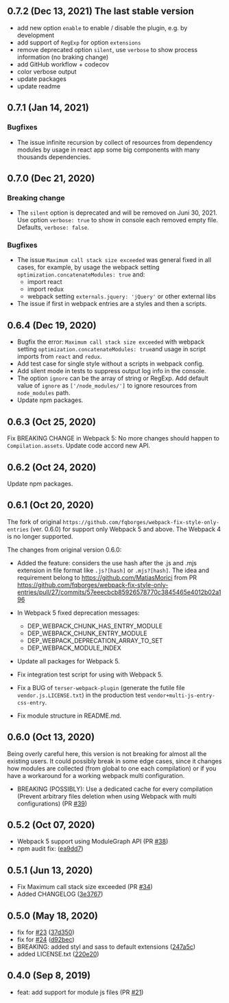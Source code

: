 ## 0.7.2 (Dec 13, 2021) The last stable version
- add new option `enable` to enable / disable the plugin, e.g. by development
- add support of `RegExp` for option `extensions`
- remove deprecated option `silent`, use `verbose` to show process information (no braking change)
- add GitHub workflow + codecov
- color verbose output
- update packages
- update readme

## 0.7.1 (Jan 14, 2021)
### Bugfixes
- The issue infinite recursion by collect of resources from dependency modules by usage in react app some big components with many thousands dependencies.

## 0.7.0 (Dec 21, 2020)
### Breaking change
- The `silent` option is deprecated and will be removed on Juni 30, 2021. Use option `verbose: true` to show in console each removed empty file. Defaults, `verbose: false`.

### Bugfixes
- The issue `Maximum call stack size exceeded` was general fixed in all cases, for example, by usage the webpack setting `optimization.concatenateModules: true` and:
  - import react
  - import redux
  - webpack setting `externals.jquery: 'jQuery'` or other external libs
- The issue if first in webpack entries are a styles and then a scripts.

## 0.6.4 (Dec 19, 2020)
- Bugfix the error: `Maximum call stack size exceeded` with webpack setting `optimization.concatenateModules: true`and usage in script imports from `react` and `redux`. 
- Add test case for single style without a scripts in webpack config.
- Add silent mode in tests to suppress output log info in the console.
- The option `ignore` can be the array of string or RegExp. Add default value of `ignore` as `['/node_modules/']` to ignore resources from `node_modules` path. 
- Update npm packages.

## 0.6.3 (Oct 25, 2020)
Fix BREAKING CHANGE in Webpack 5: No more changes should happen to `Compilation.assets`. Update code accord new API.

## 0.6.2 (Oct 24, 2020)
Update npm packages.

## 0.6.1 (Oct 20, 2020)
The fork of original `https://github.com/fqborges/webpack-fix-style-only-entries` (ver. 0.6.0) for support only Webpack 5 and above. 
The Webpack 4 is no longer supported.

The changes from original version 0.6.0: 
 
- Added the feature: considers the use hash after the  .js and .mjs extension in file format like `.js?[hash]` or `.mjs?[hash]`. 
The idea and requirement belong to https://github.com/MatiasMorici from PR https://github.com/fqborges/webpack-fix-style-only-entries/pull/27/commits/57eeecbcb85926578770c3845465e4012b02a196
- In Webpack 5 fixed deprecation messages:
    - DEP_WEBPACK_CHUNK_HAS_ENTRY_MODULE
    - DEP_WEBPACK_CHUNK_ENTRY_MODULE
    - DEP_WEBPACK_DEPRECATION_ARRAY_TO_SET
    - DEP_WEBPACK_MODULE_INDEX
 
- Update all packages for Webpack 5.
- Fix integration test script for using with Webpack 5.
- Fix a BUG of `terser-webpack-plugin` (generate the futile file `vendor.js.LICENSE.txt`) in the production test `vendor+multi-js-entry-css-entry`.
- Fix module structure in README.md.

## 0.6.0 (Oct 13, 2020)
Being overly careful here, this version is not breaking for almost all the existing users. It could possibly break in some edge cases, since it changes how modules are collected (from global to one each compilation) or if you have a workaround for a working webpack multi configuration.
- BREAKING (POSSIBLY): Use a dedicated cache for every compilation (Prevent arbitrary files deletion when using Webpack with multi configurations) (PR [#39](https://github.com/fqborges/webpack-fix-style-only-entries/pull/39))

## 0.5.2 (Oct 07, 2020)
 - Webpack 5 support using ModuleGraph API (PR [#38](https://github.com/fqborges/webpack-fix-style-only-entries/pull/38))
 - npm audit fix: ([ea9dd7](https://github.com/fqborges/webpack-fix-style-only-entries/commit/ea9dd7bd7ade5b16623064a4850de39545e1e18e))

## 0.5.1 (Jun 13, 2020)
 - Fix Maximum call stack size exceeded (PR [#34](https://github.com/fqborges/webpack-fix-style-only-entries/pull/34))
 - Added CHANGELOG ([3e3767](https://github.com/fqborges/webpack-fix-style-only-entries/commit/3e3767d8998a53d807b5d5b10643d05b800aa79a))

## 0.5.0 (May 18, 2020)
 - fix for [#23](https://github.com/fqborges/webpack-fix-style-only-entries/issues/23) ([37d350](https://github.com/fqborges/webpack-fix-style-only-entries/commit/37d350eec83f49c0b12729a93aa6cf2f96d92d0b))
 - fix for [#24](https://github.com/fqborges/webpack-fix-style-only-entries/issues/24) ([d92bec](https://github.com/fqborges/webpack-fix-style-only-entries/commit/d92bec4be5fe4b97a8651a9206fa2281ce1424be))
 - BREAKING: added styl and sass to default extensions ([247a5c](https://github.com/fqborges/webpack-fix-style-only-entries/commit/247a5c9f963e4d7598539056ab3f709b0558b4ec))
 - added LICENSE.txt ([220e20](https://github.com/fqborges/webpack-fix-style-only-entries/commit/220e20eeb9bc95652a942812a424aadd92ec7d1f))

## 0.4.0 (Sep 8, 2019)
 - feat: add support for module js files (PR [#21](https://github.com/fqborges/webpack-fix-style-only-entries/pull/21))
